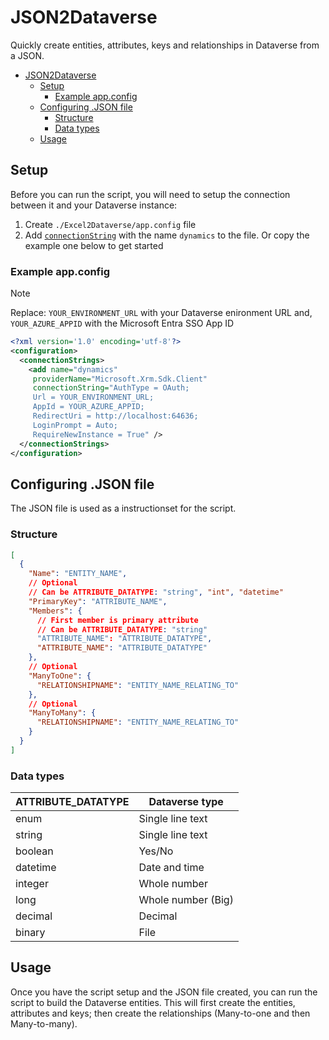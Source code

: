 # JSON2Dataverse
Quickly create entities, attributes, keys and relationships in Dataverse from a JSON.
- [JSON2Dataverse](#json2dataverse)
  - [Setup](#setup)
    - [Example app.config](#example-appconfig)
  - [Configuring .JSON file](#configuring-json-file)
    - [Structure](#structure)
    - [Data types](#data-types)
  - [Usage](#usage)

## Setup
Before you can run the script, you will need to setup the connection between it and your Dataverse instance:

 1. Create `./Excel2Dataverse/app.config` file
 2. Add [`connectionString`](https://learn.microsoft.com/en-us/power-apps/developer/data-platform/xrm-tooling/use-connection-strings-xrm-tooling-connect#connection-string-parameters) with the name `dynamics` to the file. Or copy the example one below to get started 

### Example app.config

> [!NOTE]
> Replace: `YOUR_ENVIRONMENT_URL` with your Dataverse enironment URL and, `YOUR_AZURE_APPID` with the Microsoft Entra SSO App ID

```xml
<?xml version='1.0' encoding='utf-8'?>
<configuration>
  <connectionStrings>
    <add name="dynamics"
     providerName="Microsoft.Xrm.Sdk.Client"
     connectionString="AuthType = OAuth;
     Url = YOUR_ENVIRONMENT_URL;
     AppId = YOUR_AZURE_APPID;
     RedirectUri = http://localhost:64636;
     LoginPrompt = Auto;
     RequireNewInstance = True" />
  </connectionStrings>
</configuration>
```

## Configuring .JSON file
The JSON file is used as a instructionset for the script.

### Structure
```json
[
  {
    "Name": "ENTITY_NAME",
    // Optional
    // Can be ATTRIBUTE_DATATYPE: "string", "int", "datetime"
    "PrimaryKey": "ATTRIBUTE_NAME",   
    "Members": {
      // First member is primary attribute
      // Can be ATTRIBUTE_DATATYPE: "string"
      "ATTRIBUTE_NAME": "ATTRIBUTE_DATATYPE",
      "ATTRIBUTE_NAME": "ATTRIBUTE_DATATYPE"
    },
    // Optional
    "ManyToOne": {
      "RELATIONSHIPNAME": "ENTITY_NAME_RELATING_TO"
    },
    // Optional
    "ManyToMany": {
      "RELATIONSHIPNAME": "ENTITY_NAME_RELATING_TO"
    }
  }
]
```

### Data types
| ATTRIBUTE_DATATYPE | Dataverse type     |
|--------------------|--------------------|
| enum               | Single line text   |
| string             | Single line text   |
| boolean            | Yes/No             |
| datetime           | Date and time      |
| integer            | Whole number       |
| long               | Whole number (Big) |
| decimal            | Decimal            |
| binary             | File               |

## Usage
Once you have the script setup and the JSON file created, you can run the script to build the Dataverse entities. This will first create the entities, attributes and keys; then create the relationships (Many-to-one and then Many-to-many).
